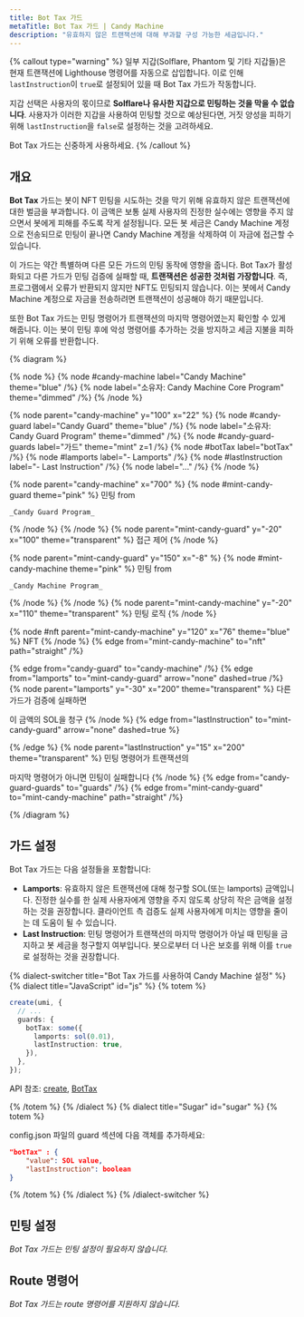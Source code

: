 ```yaml
---
title: Bot Tax 가드
metaTitle: Bot Tax 가드 | Candy Machine
description: "유효하지 않은 트랜잭션에 대해 부과할 구성 가능한 세금입니다."
---
```


{% callout type="warning" %}
일부 지갑(Solflare, Phantom 및 기타 지갑들)은 현재 트랜잭션에 Lighthouse 명령어를 자동으로 삽입합니다. 이로 인해 `lastInstruction`이 `true`로 설정되어 있을 때 Bot Tax 가드가 작동합니다.

지갑 선택은 사용자의 몫이므로 **Solflare나 유사한 지갑으로 민팅하는 것을 막을 수 없습니다**. 사용자가 이러한 지갑을 사용하여 민팅할 것으로 예상된다면, 거짓 양성을 피하기 위해 `lastInstruction`을 `false`로 설정하는 것을 고려하세요.

Bot Tax 가드는 신중하게 사용하세요.
{% /callout %}

## 개요

**Bot Tax** 가드는 봇이 NFT 민팅을 시도하는 것을 막기 위해 유효하지 않은 트랜잭션에 대한 벌금을 부과합니다. 이 금액은 보통 실제 사용자의 진정한 실수에는 영향을 주지 않으면서 봇에게 피해를 주도록 작게 설정됩니다. 모든 봇 세금은 Candy Machine 계정으로 전송되므로 민팅이 끝나면 Candy Machine 계정을 삭제하여 이 자금에 접근할 수 있습니다.

이 가드는 약간 특별하며 다른 모든 가드의 민팅 동작에 영향을 줍니다. Bot Tax가 활성화되고 다른 가드가 민팅 검증에 실패할 때, **트랜잭션은 성공한 것처럼 가장합니다**. 즉, 프로그램에서 오류가 반환되지 않지만 NFT도 민팅되지 않습니다. 이는 봇에서 Candy Machine 계정으로 자금을 전송하려면 트랜잭션이 성공해야 하기 때문입니다.

또한 Bot Tax 가드는 민팅 명령어가 트랜잭션의 마지막 명령어였는지 확인할 수 있게 해줍니다. 이는 봇이 민팅 후에 악성 명령어를 추가하는 것을 방지하고 세금 지불을 피하기 위해 오류를 반환합니다.

{% diagram  %}

{% node %}
{% node #candy-machine label="Candy Machine" theme="blue" /%}
{% node label="소유자: Candy Machine Core Program" theme="dimmed" /%}
{% /node %}

{% node parent="candy-machine" y="100" x="22" %}
{% node #candy-guard label="Candy Guard" theme="blue" /%}
{% node label="소유자: Candy Guard Program" theme="dimmed" /%}
{% node #candy-guard-guards label="가드" theme="mint" z=1 /%}
{% node #botTax label="botTax" /%}
{% node #lamports label="- Lamports" /%}
{% node #lastInstruction label="- Last Instruction" /%}
{% node label="..." /%}
{% /node %}

{% node parent="candy-machine" x="700" %}
  {% node #mint-candy-guard theme="pink" %}
    민팅 from

    _Candy Guard Program_
  {% /node %}
{% /node %}
{% node parent="mint-candy-guard" y="-20" x="100" theme="transparent" %}
  접근 제어
{% /node %}

{% node parent="mint-candy-guard" y="150" x="-8" %}
  {% node #mint-candy-machine theme="pink" %}
    민팅 from 
    
    _Candy Machine Program_
  {% /node %}
{% /node %}
{% node parent="mint-candy-machine" y="-20" x="110" theme="transparent" %}
  민팅 로직
{% /node %}

{% node #nft parent="mint-candy-machine" y="120" x="76" theme="blue" %}
  NFT
{% /node %}
{% edge from="mint-candy-machine" to="nft" path="straight" /%}

{% edge from="candy-guard" to="candy-machine" /%}
{% edge from="lamports" to="mint-candy-guard" arrow="none" dashed=true /%}
{% node parent="lamports" y="-30" x="200" theme="transparent" %}
다른 가드가 검증에 실패하면

이 금액의 SOL을 청구
{% /node %}
{% edge from="lastInstruction" to="mint-candy-guard" arrow="none" dashed=true %}

{% /edge %}
{% node parent="lastInstruction" y="15" x="200" theme="transparent" %}
민팅 명령어가 트랜잭션의

마지막 명령어가 아니면 민팅이 실패합니다
{% /node %}
{% edge from="candy-guard-guards" to="guards" /%}
{% edge from="mint-candy-guard" to="mint-candy-machine" path="straight" /%}


{% /diagram %}

## 가드 설정

Bot Tax 가드는 다음 설정들을 포함합니다:

- **Lamports**: 유효하지 않은 트랜잭션에 대해 청구할 SOL(또는 lamports) 금액입니다. 진정한 실수를 한 실제 사용자에게 영향을 주지 않도록 상당히 작은 금액을 설정하는 것을 권장합니다. 클라이언트 측 검증도 실제 사용자에게 미치는 영향을 줄이는 데 도움이 될 수 있습니다.
- **Last Instruction**: 민팅 명령어가 트랜잭션의 마지막 명령어가 아닐 때 민팅을 금지하고 봇 세금을 청구할지 여부입니다. 봇으로부터 더 나은 보호를 위해 이를 `true`로 설정하는 것을 권장합니다.

{% dialect-switcher title="Bot Tax 가드를 사용하여 Candy Machine 설정" %}
{% dialect title="JavaScript" id="js" %}
{% totem %}

```ts
create(umi, {
  // ...
  guards: {
    botTax: some({
      lamports: sol(0.01),
      lastInstruction: true,
    }),
  },
});
```

API 참조: [create](https://mpl-candy-machine.typedoc.metaplex.com/functions/create.html), [BotTax](https://mpl-candy-machine.typedoc.metaplex.com/types/BotTax.html)

{% /totem %}
{% /dialect %}
{% dialect title="Sugar" id="sugar" %}
{% totem %}

config.json 파일의 guard 섹션에 다음 객체를 추가하세요: 

```json
"botTax" : {
    "value": SOL value,
    "lastInstruction": boolean
}
```

{% /totem %}
{% /dialect %}
{% /dialect-switcher %}

## 민팅 설정

_Bot Tax 가드는 민팅 설정이 필요하지 않습니다._

## Route 명령어

_Bot Tax 가드는 route 명령어를 지원하지 않습니다._